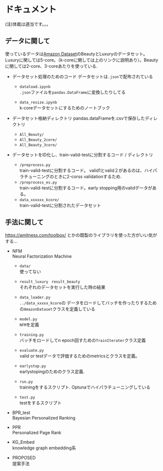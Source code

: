 # ドキュメント
(注)体裁は適当です。。。<br>

##  データに関して
使っているデータは[Amazon Dataset](https://jmcauley.ucsd.edu/data/amazon/)のBeautyとLuxuryのデータセット。Luxuryに関しては5-core。（k-coreに関しては上のリンクに説明あり）。Beautyに関しては2-core、3-coreあたりを使っている.<br>


* データセット処理のためのコード
  データセットは`.json`で配布されている
  * `dataload.ipynb`<br>
  `.json`ファイルを`pandas.DataFrame`に変換したりしてる

  * `data_resize.ipynb`<br>
  k-coreデータセットにするためのノートブック


* データセット格納ディレクトリ
pandas.dataFrameを.csvで保存したディレクトリ
  * `All_Beauty/`
  * `All_Beauty_2core/`
  * `All_Beauty_3core/`
  

* データセットをID化し、train-valid-testに分割するコード / ディレクトリ
  * `/preprocess.py`<br>
  train-valid-testに分割するコード。
  valid1とvalid２があるのは、ハイパラチューニングのときに2-corss validationするため.
  * `/preprocess_es.py`<br>
  train-valid-testに分割するコード。early stopping用のvalidデータがある。
  * `data_xxxxxx_kcore/`<br>
    train-valid-testに分割されたデータセット


## 手法に関して
https://amitness.com/toolbox/ とかの既製のライブラリを使った方がいい気がする...

* NFM<br>
    Neural Factorization Machine
    * `data/`<br>
    使ってない
    * `result_luxury` ` result_beauty`<br>
    それぞれのデータセットを実行した時の結果
    * `data_loader.py` <br>
    `../data_xxxxx_kcore`の
    データをロードしてバッチを作ったりするための`AmazonDataset`クラスを定義している

    * `model.py`<br>
    `NFM`を定義

    * `training.py`<br>
    バッチをロードしてn epoch回すための`TrainIterater`クラス定義

    * `evaluate.py`<br>
    valid or testデータで評価するためのmetricsとクラスを定義。

    * `earlystop.py`<br>
    earlystopingのためのクラス定義.

    * `run.py`<br>
    trainingをするスクリプト. Optunaでハイパラチューニングしている

    * `test.py`<br>
    testをするスクリプト
    
* BPR_test<br>
  Bayesian Personalized Ranking

* PPR<br> 
Personalized Page Rank

* KG_Embed<br>
    knowledge graph embedding系

* PROPOSED<br>
  提案手法
